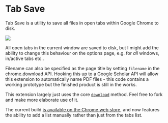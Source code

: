 Tab Save
=======

Tab Save is a utility to save all files in open tabs within Google Chrome to disk.

![](https://raw.githubusercontent.com/lmmx/tabsave/master/TS%20demo%20wide.png)

All open tabs in the current window are saved to disk, but I might add the ability to change this behaviour on the options page, e.g. for *all* windows, in/active tabs etc..

Filename can also be specified as the page title by setting <code>filename</code> in the chrome.download API. Hooking this up to a Google Scholar API will allow this extension to automatically name PDF files - this code contains a working prototype but the finished product is still in the works.

This extension largely just uses the core <code><a href="https://developer.chrome.com/extensions/downloads#method-download">download</a></code> method. Feel free to fork and make more elaborate use of it.

The current build <a href="https://chrome.google.com/webstore/detail/tab-save/lkngoeaeclaebmpkgapchgjdbaekacki">is available on the Chrome web store</a>, and now features the ability to add a list manually rather than just from the tabs list.
